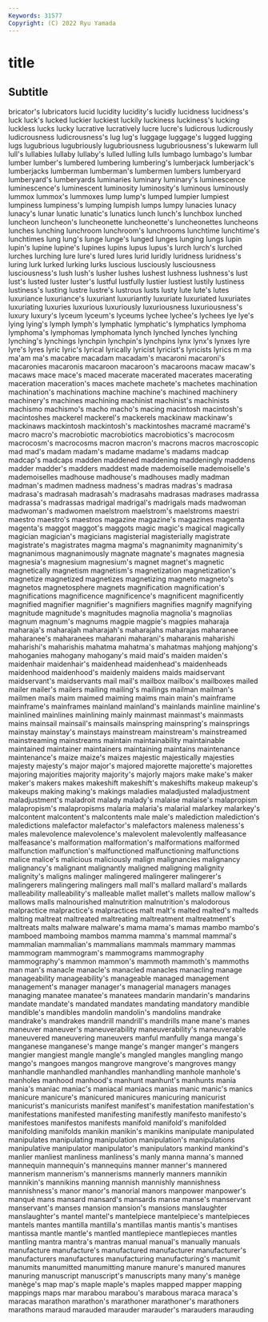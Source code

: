 ```yaml
---
Keywords: 31577
Copyright: (C) 2022 Ryu Yamada
---
```



# title

## Subtitle
bricator's lubricators
lucid lucidity lucidity's lucidly lucidness lucidness's luck luck's lucked luckier
luckiest luckily luckiness luckiness's lucking luckless lucks lucky lucrative lucratively
lucre lucre's ludicrous ludicrously ludicrousness ludicrousness's lug lug's luggage luggage's
lugged lugging lugs lugubrious lugubriously lugubriousness lugubriousness's lukewarm lull lull's
lullabies lullaby lullaby's lulled lulling lulls lumbago lumbago's lumbar lumber
lumber's lumbered lumbering lumbering's lumberjack lumberjack's lumberjacks lumberman lumberman's lumbermen
lumbers lumberyard lumberyard's lumberyards luminaries luminary luminary's luminescence luminescence's luminescent
luminosity luminosity's luminous luminously lummox lummox's lummoxes lump lump's lumped
lumpier lumpiest lumpiness lumpiness's lumping lumpish lumps lumpy lunacies lunacy
lunacy's lunar lunatic lunatic's lunatics lunch lunch's lunchbox lunched luncheon
luncheon's luncheonette luncheonette's luncheonettes luncheons lunches lunching lunchroom lunchroom's lunchrooms
lunchtime lunchtime's lunchtimes lung lung's lunge lunge's lunged lunges lunging
lungs lupin lupin's lupine lupine's lupines lupins lupus lupus's lurch
lurch's lurched lurches lurching lure lure's lured lures lurid luridly
luridness luridness's luring lurk lurked lurking lurks luscious lusciously lusciousness
lusciousness's lush lush's lusher lushes lushest lushness lushness's lust lust's
lusted luster luster's lustful lustfully lustier lustiest lustily lustiness lustiness's
lusting lustre lustre's lustrous lusts lusty lute lute's lutes luxuriance
luxuriance's luxuriant luxuriantly luxuriate luxuriated luxuriates luxuriating luxuries luxurious luxuriously
luxuriousness luxuriousness's luxury luxury's lyceum lyceum's lyceums lychee lychee's lychees
lye lye's lying lying's lymph lymph's lymphatic lymphatic's lymphatics lymphoma
lymphoma's lymphomas lymphomata lynch lynched lynches lynching lynching's lynchings lynchpin
lynchpin's lynchpins lynx lynx's lynxes lyre lyre's lyres lyric lyric's
lyrical lyrically lyricist lyricist's lyricists lyrics m ma ma'am ma's
macabre macadam macadam's macaroni macaroni's macaronies macaronis macaroon macaroon's macaroons
macaw macaw's macaws mace mace's maced macerate macerated macerates macerating
maceration maceration's maces machete machete's machetes machination machination's machinations machine
machine's machined machinery machinery's machines machining machinist machinist's machinists machismo
machismo's macho macho's macing macintosh macintosh's macintoshes mackerel mackerel's mackerels
mackinaw mackinaw's mackinaws mackintosh mackintosh's mackintoshes macramé macramé's macro macro's
macrobiotic macrobiotics macrobiotics's macrocosm macrocosm's macrocosms macron macron's macrons macros
macroscopic mad mad's madam madam's madame madame's madams madcap madcap's
madcaps madden maddened maddening maddeningly maddens madder madder's madders maddest
made mademoiselle mademoiselle's mademoiselles madhouse madhouse's madhouses madly madman madman's
madmen madness madness's madras madras's madrasa madrasa's madrasah madrasah's madrasahs
madrasas madrases madrassa madrassa's madrassas madrigal madrigal's madrigals mads madwoman
madwoman's madwomen maelstrom maelstrom's maelstroms maestri maestro maestro's maestros magazine
magazine's magazines magenta magenta's maggot maggot's maggots magic magic's magical
magically magician magician's magicians magisterial magisterially magistrate magistrate's magistrates magma
magma's magnanimity magnanimity's magnanimous magnanimously magnate magnate's magnates magnesia magnesia's
magnesium magnesium's magnet magnet's magnetic magnetically magnetism magnetism's magnetization magnetization's
magnetize magnetized magnetizes magnetizing magneto magneto's magnetos magnetosphere magnets magnification
magnification's magnifications magnificence magnificence's magnificent magnificently magnified magnifier magnifier's magnifiers
magnifies magnify magnifying magnitude magnitude's magnitudes magnolia magnolia's magnolias magnum
magnum's magnums magpie magpie's magpies maharaja maharaja's maharajah maharajah's maharajahs
maharajas maharanee maharanee's maharanees maharani maharani's maharanis maharishi maharishi's maharishis
mahatma mahatma's mahatmas mahjong mahjong's mahoganies mahogany mahogany's maid maid's
maiden maiden's maidenhair maidenhair's maidenhead maidenhead's maidenheads maidenhood maidenhood's maidenly
maidens maids maidservant maidservant's maidservants mail mail's mailbox mailbox's mailboxes
mailed mailer mailer's mailers mailing mailing's mailings mailman mailman's mailmen
mails maim maimed maiming maims main main's mainframe mainframe's mainframes
mainland mainland's mainlands mainline mainline's mainlined mainlines mainlining mainly mainmast
mainmast's mainmasts mains mainsail mainsail's mainsails mainspring mainspring's mainsprings mainstay
mainstay's mainstays mainstream mainstream's mainstreamed mainstreaming mainstreams maintain maintainability maintainable
maintained maintainer maintainers maintaining maintains maintenance maintenance's maize maize's maizes
majestic majestically majesties majesty majesty's major major's majored majorette majorette's
majorettes majoring majorities majority majority's majorly majors make make's maker
maker's makers makes makeshift makeshift's makeshifts makeup makeup's makeups making
making's makings maladies maladjusted maladjustment maladjustment's maladroit malady malady's malaise
malaise's malapropism malapropism's malapropisms malaria malaria's malarial malarkey malarkey's malcontent
malcontent's malcontents male male's malediction malediction's maledictions malefactor malefactor's malefactors
maleness maleness's males malevolence malevolence's malevolent malevolently malfeasance malfeasance's malformation
malformation's malformations malformed malfunction malfunction's malfunctioned malfunctioning malfunctions malice malice's
malicious maliciously malign malignancies malignancy malignancy's malignant malignantly maligned maligning
malignity malignity's maligns malinger malingered malingerer malingerer's malingerers malingering malingers
mall mall's mallard mallard's mallards malleability malleability's malleable mallet mallet's
mallets mallow mallow's mallows malls malnourished malnutrition malnutrition's malodorous malpractice
malpractice's malpractices malt malt's malted malted's malteds malting maltreat maltreated
maltreating maltreatment maltreatment's maltreats malts malware malware's mama mama's mamas
mambo mambo's mamboed mamboing mambos mamma mamma's mammal mammal's mammalian
mammalian's mammalians mammals mammary mammas mammogram mammogram's mammograms mammography mammography's
mammon mammon's mammoth mammoth's mammoths man man's manacle manacle's manacled
manacles manacling manage manageability manageability's manageable managed management management's manager
manager's managerial managers manages managing manatee manatee's manatees mandarin mandarin's
mandarins mandate mandate's mandated mandates mandating mandatory mandible mandible's mandibles
mandolin mandolin's mandolins mandrake mandrake's mandrakes mandrill mandrill's mandrills mane
mane's manes maneuver maneuver's maneuverability maneuverability's maneuverable maneuvered maneuvering maneuvers
manful manfully manga manga's manganese manganese's mange mange's manger manger's
mangers mangier mangiest mangle mangle's mangled mangles mangling mango mango's
mangoes mangos mangrove mangrove's mangroves mangy manhandle manhandled manhandles manhandling
manhole manhole's manholes manhood manhood's manhunt manhunt's manhunts mania mania's
maniac maniac's maniacal maniacs manias manic manic's manics manicure manicure's
manicured manicures manicuring manicurist manicurist's manicurists manifest manifest's manifestation manifestation's
manifestations manifested manifesting manifestly manifesto manifesto's manifestoes manifestos manifests manifold
manifold's manifolded manifolding manifolds manikin manikin's manikins manipulate manipulated manipulates
manipulating manipulation manipulation's manipulations manipulative manipulator manipulator's manipulators mankind mankind's
manlier manliest manliness manliness's manly manna manna's manned mannequin mannequin's
mannequins manner manner's mannered mannerism mannerism's mannerisms mannerly manners mannikin
mannikin's mannikins manning mannish mannishly mannishness mannishness's manor manor's manorial
manors manpower manpower's manqué mans mansard mansard's mansards manse manse's
manservant manservant's manses mansion mansion's mansions manslaughter manslaughter's mantel mantel's
mantelpiece mantelpiece's mantelpieces mantels mantes mantilla mantilla's mantillas mantis mantis's
mantises mantissa mantle mantle's mantled mantlepiece mantlepieces mantles mantling mantra
mantra's mantras manual manual's manually manuals manufacture manufacture's manufactured manufacturer
manufacturer's manufacturers manufactures manufacturing manufacturing's manumit manumits manumitted manumitting manure
manure's manured manures manuring manuscript manuscript's manuscripts many many's manège
manège's map map's maple maple's maples mapped mapper mapping mappings
maps mar marabou marabou's marabous maraca maraca's maracas marathon marathon's
marathoner marathoner's marathoners marathons maraud marauded marauder marauder's marauders marauding
